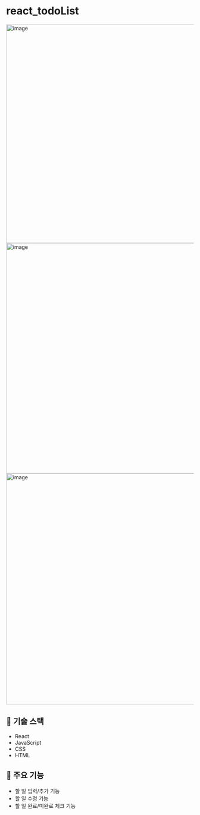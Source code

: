 # react_todoList
<img width="612" height="588" alt="image" src="https://github.com/user-attachments/assets/43fcd599-d88b-4b78-89ae-7d05254c79a8" />
<img width="623" height="619" alt="image" src="https://github.com/user-attachments/assets/05eea400-6087-4edd-8948-e28ef0aa4c4d" />
<img width="625" height="621" alt="image" src="https://github.com/user-attachments/assets/228adbec-5c19-4aac-88f0-51f585e7236b" />



## 🔧 기술 스택

- React
- JavaScript
- CSS
- HTML

## 📌 주요 기능

- 할 일 입력/추가 기능
- 할 일 수정 기능
- 할 일 완료/미완료 체크 기능
